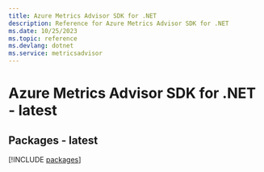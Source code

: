 ```yaml
---
title: Azure Metrics Advisor SDK for .NET
description: Reference for Azure Metrics Advisor SDK for .NET
ms.date: 10/25/2023
ms.topic: reference
ms.devlang: dotnet
ms.service: metricsadvisor
---
```

# Azure Metrics Advisor SDK for .NET - latest
## Packages - latest
[!INCLUDE [packages](metrics-advisor-index.md)]